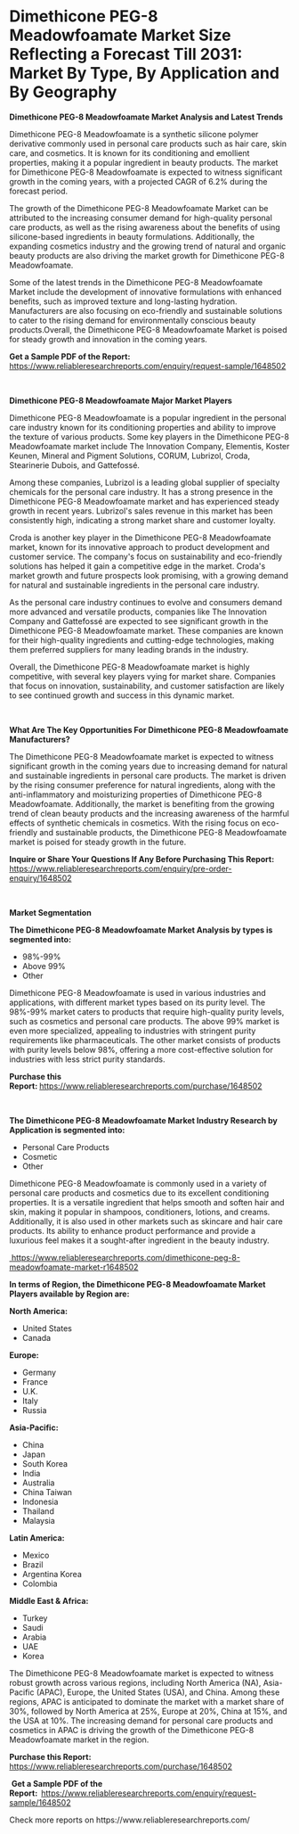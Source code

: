 <p><h1>Dimethicone PEG-8 Meadowfoamate Market Size Reflecting a Forecast Till 2031: Market By Type, By Application and By Geography</h1></p><p><strong>Dimethicone PEG-8 Meadowfoamate Market Analysis and Latest Trends</strong></p>
<p><p>Dimethicone PEG-8 Meadowfoamate is a synthetic silicone polymer derivative commonly used in personal care products such as hair care, skin care, and cosmetics. It is known for its conditioning and emollient properties, making it a popular ingredient in beauty products. The market for Dimethicone PEG-8 Meadowfoamate is expected to witness significant growth in the coming years, with a projected CAGR of 6.2% during the forecast period.</p><p>The growth of the Dimethicone PEG-8 Meadowfoamate Market can be attributed to the increasing consumer demand for high-quality personal care products, as well as the rising awareness about the benefits of using silicone-based ingredients in beauty formulations. Additionally, the expanding cosmetics industry and the growing trend of natural and organic beauty products are also driving the market growth for Dimethicone PEG-8 Meadowfoamate.</p><p>Some of the latest trends in the Dimethicone PEG-8 Meadowfoamate Market include the development of innovative formulations with enhanced benefits, such as improved texture and long-lasting hydration. Manufacturers are also focusing on eco-friendly and sustainable solutions to cater to the rising demand for environmentally conscious beauty products.Overall, the Dimethicone PEG-8 Meadowfoamate Market is poised for steady growth and innovation in the coming years.</p></p>
<p><strong>Get a Sample PDF of the Report:&nbsp;</strong> <a href="https://www.reliableresearchreports.com/enquiry/request-sample/1648502">https://www.reliableresearchreports.com/enquiry/request-sample/1648502</a></p>
<p>&nbsp;</p>
<p><strong>Dimethicone PEG-8 Meadowfoamate Major Market Players</strong></p>
<p><p>Dimethicone PEG-8 Meadowfoamate is a popular ingredient in the personal care industry known for its conditioning properties and ability to improve the texture of various products. Some key players in the Dimethicone PEG-8 Meadowfoamate market include The Innovation Company, Elementis, Koster Keunen, Mineral and Pigment Solutions, CORUM, Lubrizol, Croda, Stearinerie Dubois, and Gattefossé.</p><p>Among these companies, Lubrizol is a leading global supplier of specialty chemicals for the personal care industry. It has a strong presence in the Dimethicone PEG-8 Meadowfoamate market and has experienced steady growth in recent years. Lubrizol's sales revenue in this market has been consistently high, indicating a strong market share and customer loyalty.</p><p>Croda is another key player in the Dimethicone PEG-8 Meadowfoamate market, known for its innovative approach to product development and customer service. The company's focus on sustainability and eco-friendly solutions has helped it gain a competitive edge in the market. Croda's market growth and future prospects look promising, with a growing demand for natural and sustainable ingredients in the personal care industry.</p><p>As the personal care industry continues to evolve and consumers demand more advanced and versatile products, companies like The Innovation Company and Gattefossé are expected to see significant growth in the Dimethicone PEG-8 Meadowfoamate market. These companies are known for their high-quality ingredients and cutting-edge technologies, making them preferred suppliers for many leading brands in the industry.</p><p>Overall, the Dimethicone PEG-8 Meadowfoamate market is highly competitive, with several key players vying for market share. Companies that focus on innovation, sustainability, and customer satisfaction are likely to see continued growth and success in this dynamic market.</p></p>
<p>&nbsp;</p>
<p><strong>What Are The Key Opportunities For Dimethicone PEG-8 Meadowfoamate Manufacturers?</strong></p>
<p><p>The Dimethicone PEG-8 Meadowfoamate market is expected to witness significant growth in the coming years due to increasing demand for natural and sustainable ingredients in personal care products. The market is driven by the rising consumer preference for natural ingredients, along with the anti-inflammatory and moisturizing properties of Dimethicone PEG-8 Meadowfoamate. Additionally, the market is benefiting from the growing trend of clean beauty products and the increasing awareness of the harmful effects of synthetic chemicals in cosmetics. With the rising focus on eco-friendly and sustainable products, the Dimethicone PEG-8 Meadowfoamate market is poised for steady growth in the future.</p></p>
<p><strong>Inquire or Share Your Questions If Any Before Purchasing This Report:</strong> <a href="https://www.reliableresearchreports.com/enquiry/pre-order-enquiry/1648502">https://www.reliableresearchreports.com/enquiry/pre-order-enquiry/1648502</a></p>
<p>&nbsp;</p>
<p><strong>Market Segmentation</strong></p>
<p><strong>The Dimethicone PEG-8 Meadowfoamate Market Analysis by types is segmented into:</strong></p>
<p><ul><li>98%-99%</li><li>Above 99%</li><li>Other</li></ul></p>
<p><p>Dimethicone PEG-8 Meadowfoamate is used in various industries and applications, with different market types based on its purity level. The 98%-99% market caters to products that require high-quality purity levels, such as cosmetics and personal care products. The above 99% market is even more specialized, appealing to industries with stringent purity requirements like pharmaceuticals. The other market consists of products with purity levels below 98%, offering a more cost-effective solution for industries with less strict purity standards.</p></p>
<p><strong>Purchase this Report:&nbsp;</strong><a href="https://www.reliableresearchreports.com/purchase/1648502">https://www.reliableresearchreports.com/purchase/1648502</a></p>
<p>&nbsp;</p>
<p><strong>The Dimethicone PEG-8 Meadowfoamate Market Industry Research by Application is segmented into:</strong></p>
<p><ul><li>Personal Care Products</li><li>Cosmetic</li><li>Other</li></ul></p>
<p><p>Dimethicone PEG-8 Meadowfoamate is commonly used in a variety of personal care products and cosmetics due to its excellent conditioning properties. It is a versatile ingredient that helps smooth and soften hair and skin, making it popular in shampoos, conditioners, lotions, and creams. Additionally, it is also used in other markets such as skincare and hair care products. Its ability to enhance product performance and provide a luxurious feel makes it a sought-after ingredient in the beauty industry.</p></p>
<p><a href="https://www.reliableresearchreports.com/dimethicone-peg-8-meadowfoamate-market-r1648502">&nbsp;https://www.reliableresearchreports.com/dimethicone-peg-8-meadowfoamate-market-r1648502</a></p>
<p><strong>In terms of Region, the Dimethicone PEG-8 Meadowfoamate Market Players available by Region are:</strong></p>
<p>
    <p> <strong> North America: </strong>
        <ul>
            <li>United States</li>
            <li>Canada</li>
        </ul>
        </p> 
    <p> <strong> Europe: </strong>
        <ul>
            <li>Germany</li>
            <li>France</li>
            <li>U.K.</li>
            <li>Italy</li>
            <li>Russia</li>
        </ul>
        </p> 
    <p> <strong> Asia-Pacific: </strong>
        <ul>
            <li>China</li>
            <li>Japan</li>
            <li>South Korea</li>
            <li>India</li>
            <li>Australia</li>
            <li>China Taiwan</li>
            <li>Indonesia</li>
            <li>Thailand</li>
            <li>Malaysia</li>
        </ul>
        </p> 
    <p> <strong> Latin America: </strong>
        <ul>
            <li>Mexico</li>
            <li>Brazil</li>
            <li>Argentina Korea</li>
            <li>Colombia</li>
        </ul>
        </p> 
    <p> <strong> Middle East & Africa: </strong>
        <ul>
            <li>Turkey</li>
            <li>Saudi</li>
            <li>Arabia</li>
            <li>UAE</li>
            <li>Korea</li>
        </ul>
    </p>
    </p>
<p><p>The Dimethicone PEG-8 Meadowfoamate market is expected to witness robust growth across various regions, including North America (NA), Asia-Pacific (APAC), Europe, the United States (USA), and China. Among these regions, APAC is anticipated to dominate the market with a market share of 30%, followed by North America at 25%, Europe at 20%, China at 15%, and the USA at 10%. The increasing demand for personal care products and cosmetics in APAC is driving the growth of the Dimethicone PEG-8 Meadowfoamate market in the region.</p></p>
<p><strong>Purchase this Report: </strong><a href="https://www.reliableresearchreports.com/purchase/1648502">https://www.reliableresearchreports.com/purchase/1648502</a></p>
<p>&nbsp;<strong>Get a Sample PDF of the Report:&nbsp;&nbsp;</strong><a href="https://www.reliableresearchreports.com/enquiry/request-sample/1648502">https://www.reliableresearchreports.com/enquiry/request-sample/1648502</a></p>
<p><strong></strong></p>
<p>Check more reports on https://www.reliableresearchreports.com/</p>